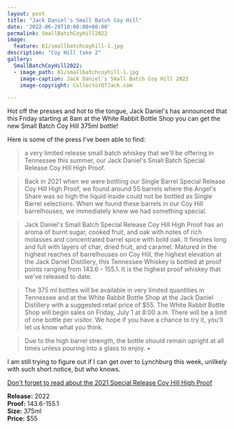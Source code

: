 ```yaml
---
layout: post
title: "Jack Daniel's Small Batch Coy Hill"
date: '2022-06-29T10:00:00+00:00'
permalink: SmallBatchCoyHill2022
image:
  feature: 61/smallbatchcoyhill-1.jpg
description: "Coy Hill take 2"
gallery:
  SmallBatchCoyHill2022:
  - image_path: 61/smallbatchcoyhill-1.jpg
    image-caption: Jack Daniel's Small Batch Coy Hill 2022
    image-copyright: CollectorOfJack.com

---
```

Hot off the presses and hot to the tongue, Jack Daniel's has announced that this Friday starting at 8am at the White Rabbit Bottle Shop you can get the new Small Batch Coy Hill 375ml bottle! 

Here is some of the press I've been able to find:

> a very limited release small batch whiskey that we'll be offering in Tennessee this summer, our Jack Daniel's Small Batch Special Release Coy Hill High Proof.

> Back in 2021 when we were bottling our Single Barrel Special Release Coy Hill High Proof, we found around 55 barrels where the Angel's Share was so high the liquid inside could not be bottled as Single Barrel selections. When we found these barrels in our Coy Hill barrelhouses, we immediately knew we had something special.

> Jack Daniel's Small Batch Special Release Coy Hill High Proof has an aroma of burnt sugar, cooked fruit, and oak with notes of rich molasses and concentrated barrel spice with bold oak. It finishes long and full with layers of char, dried fruit, and caramel. Matured in the highest reaches of barrelhouses on Coy Hill, the highest elevation at the Jack Daniel Distillery, this Tennessee Whiskey is bottled at proof points ranging from 143.6 - 155.1. It is the highest proof whiskey that we've released to date.

> The 375 ml bottles will be available in very limited quantities in Tennessee and at the White Rabbit Bottle Shop at the Jack Daniel Distillery with a suggested retail price of $55. The White Rabbit Bottle Shop will begin sales on Friday, July 1 at 8:00 a.m. There will be a limit of one bottle per visitor. We hope if you have a chance to try it, you'll let us know what you think.

> Due to the high barrel strength, the bottle should remain upright at all times unless pouring into a glass to enjoy. •

I am still trying to figure out if I can get over to Lynchburg this week, unlikely with such short notice, but who knows.

[Don't forget to read about the 2021 Special Release Coy Hill High Proof](https://collectorofjack.com/JackDanielsSpecialReleaseCoyHillHighProof)

**Release:** 2022  
**Proof:** 143.6-155.1  
**Size:** 375ml  
**Price:** $55


